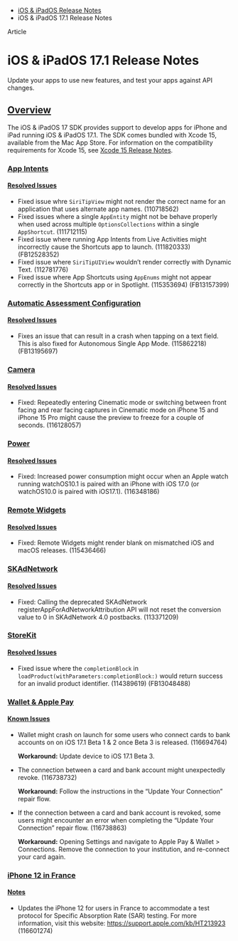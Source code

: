 - [iOS & iPadOS Release Notes](https://developer.apple.com/documentation/ios-ipados-release-notes)
- iOS & iPadOS 17.1 Release Notes

Article

# iOS & iPadOS 17.1 Release Notes

Update your apps to use new features, and test your apps against API changes.

## [Overview](https://developer.apple.com/documentation/ios-ipados-release-notes/ios-ipados-17_1-release-notes#Overview)

The iOS & iPadOS 17 SDK provides support to develop apps for iPhone and iPad running iOS & iPadOS 17.1. The SDK comes bundled with Xcode 15, available from the Mac App Store. For information on the compatibility requirements for Xcode 15, see [Xcode 15 Release Notes](https://developer.apple.com/documentation/Xcode-Release-Notes/xcode-15-release-notes).

### [App Intents](https://developer.apple.com/documentation/ios-ipados-release-notes/ios-ipados-17_1-release-notes#App-Intents)

#### [Resolved Issues](https://developer.apple.com/documentation/ios-ipados-release-notes/ios-ipados-17_1-release-notes#Resolved-Issues)

- Fixed issue whre `SiriTipView` might not render the correct name for an application that uses alternate app names. (110718562)
- Fixed issues where a single `AppEntity` might not be behave properly when used across multiple `OptionsCollections` within a single `AppShortcut`. (111712115)
- Fixed issue where running App Intents from Live Activities might incorrectly cause the Shortcuts app to launch. (111820333) (FB12528352)
- Fixed issue where `SiriTipUIView` wouldn’t render correctly with Dynamic Text. (112781776)
- Fixed issue where App Shortcuts using `AppEnums` might not appear correctly in the Shortcuts app or in Spotlight. (115353694) (FB13157399)

### [Automatic Assessment Configuration](https://developer.apple.com/documentation/ios-ipados-release-notes/ios-ipados-17_1-release-notes#Automatic-Assessment-Configuration)

#### [Resolved Issues](https://developer.apple.com/documentation/ios-ipados-release-notes/ios-ipados-17_1-release-notes#Resolved-Issues)

- Fixes an issue that can result in a crash when tapping on a text field. This is also fixed for Autonomous Single App Mode. (115862218) (FB13195697)

### [Camera](https://developer.apple.com/documentation/ios-ipados-release-notes/ios-ipados-17_1-release-notes#Camera)

#### [Resolved Issues](https://developer.apple.com/documentation/ios-ipados-release-notes/ios-ipados-17_1-release-notes#Resolved-Issues)

- Fixed: Repeatedly entering Cinematic mode or switching between front facing and rear facing captures in Cinematic mode on iPhone 15 and iPhone 15 Pro might cause the preview to freeze for a couple of seconds. (116128057)

### [Power](https://developer.apple.com/documentation/ios-ipados-release-notes/ios-ipados-17_1-release-notes#Power)

#### [Resolved Issues](https://developer.apple.com/documentation/ios-ipados-release-notes/ios-ipados-17_1-release-notes#Resolved-Issues)

- Fixed: Increased power consumption might occur when an Apple watch running watchOS10.1 is paired with an iPhone with iOS 17.0 (or watchOS10.0 is paired with iOS17.1). (116348186)

### [Remote Widgets](https://developer.apple.com/documentation/ios-ipados-release-notes/ios-ipados-17_1-release-notes#Remote-Widgets)

#### [Resolved Issues](https://developer.apple.com/documentation/ios-ipados-release-notes/ios-ipados-17_1-release-notes#Resolved-Issues)

- Fixed: Remote Widgets might render blank on mismatched iOS and macOS releases. (115436466)

### [SKAdNetwork](https://developer.apple.com/documentation/ios-ipados-release-notes/ios-ipados-17_1-release-notes#SKAdNetwork)

#### [Resolved Issues](https://developer.apple.com/documentation/ios-ipados-release-notes/ios-ipados-17_1-release-notes#Resolved-Issues)

- Fixed: Calling the deprecated SKAdNetwork registerAppForAdNetworkAttribution API will not reset the conversion value to 0 in SKAdNetwork 4.0 postbacks. (113371209)

### [StoreKit](https://developer.apple.com/documentation/ios-ipados-release-notes/ios-ipados-17_1-release-notes#StoreKit)

#### [Resolved Issues](https://developer.apple.com/documentation/ios-ipados-release-notes/ios-ipados-17_1-release-notes#Resolved-Issues)

- Fixed issue where the `completionBlock` in `loadProduct(withParameters:completionBlock:)` would return success for an invalid product identifier. (114389619) (FB13048488)

### [Wallet & Apple Pay](https://developer.apple.com/documentation/ios-ipados-release-notes/ios-ipados-17_1-release-notes#Wallet--Apple-Pay)

#### [Known Issues](https://developer.apple.com/documentation/ios-ipados-release-notes/ios-ipados-17_1-release-notes#Known-Issues)

- Wallet might crash on launch for some users who connect cards to bank accounts on on iOS 17.1 Beta 1 & 2 once Beta 3 is released. (116694764)

  **Workaround:** Update device to iOS 17.1 Beta 3.
- The connection between a card and bank account might unexpectedly revoke. (116738732)

  **Workaround:** Follow the instructions in the “Update Your Connection” repair flow.
- If the connection between a card and bank account is revoked, some users might encounter an error when completing the “Update Your Connection” repair flow. (116738863)

  **Workaround:** Opening Settings and navigate to Apple Pay & Wallet > Connections. Remove the connection to your institution, and re-connect your card again.

### [iPhone 12 in France](https://developer.apple.com/documentation/ios-ipados-release-notes/ios-ipados-17_1-release-notes#iPhone-12-in-France)

#### [Notes](https://developer.apple.com/documentation/ios-ipados-release-notes/ios-ipados-17_1-release-notes#Notes)

- Updates the iPhone 12 for users in France to accommodate a test protocol for Specific Absorption Rate (SAR) testing. For more information, visit this website: <https://support.apple.com/kb/HT213923> (116601274)
